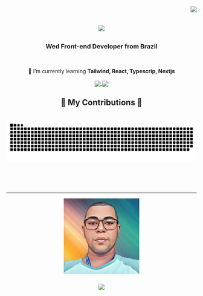 <img align="right" src="https://visitor-badge.laobi.icu/badge?page_id=salesp07.salesp07" />

<h1 align="center">
    <img src="https://readme-typing-svg.herokuapp.com/?font=Righteous&size=35&center=true&vCenter=true&width=500&height=70&duration=4000&lines=Hi+There!+👋;+I'm+Vanderlei+Neto!;" />
</h1>

<h3 align="center">Wed Front-end Developer from Brazil</h3>

<br/>

<div align="center">



 
 <!--🔭 I’m currently working on **a chat app**-->
 
 🌱 I’m currently learning **Tailwind, React, Typescrip, Nextjs**

 
 </div>
 
<div align="center"> 
  <a href="https://github.com/anuraghazra/github-readme-stats">
  <img height=120 align="center" src="https://github-readme-stats.vercel.app/api?username=VanderleiNeto" />
</a>
<a href="https://github.com/anuraghazra/convoychat">
  <img height=120 align="center" src="https://github-readme-stats.vercel.app/api/top-langs?username=VanderleiNeto&layout=compact&langs_count=8&card_width=100"/>
</a>


</div>

<div align="center">
  <h2>🐍 My Contributions 🐍</h2>
  <br>
  <img alt="snake eating my contributions" src="https://raw.githubusercontent.com/salesp07/salesp07/output/github-contribution-grid-snake.svg" />

  
  
  <br/><br/><br/>
</div>

<hr/>

<div align="center">

  ![Perfil Cartunizado](/perfil.jpeg )

</div>


<h3 align="center">
    <img src="https://readme-typing-svg.herokuapp.com/?font=Righteous&size=25&center=true&vCenter=true&width=500&height=70&duration=4000&lines=Thanks+for+visiting!+✌️;+Shoot+me+a+message+on+Linkedin!;I'm+always+down+to+collab+:)">
</h3>

<br/>




